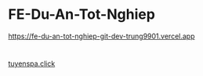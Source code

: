 # FE-Du-An-Tot-Nghiep
https://fe-du-an-tot-nghiep-git-dev-trung9901.vercel.app
#
[tuyenspa.click](https://tuyenspa.click)
